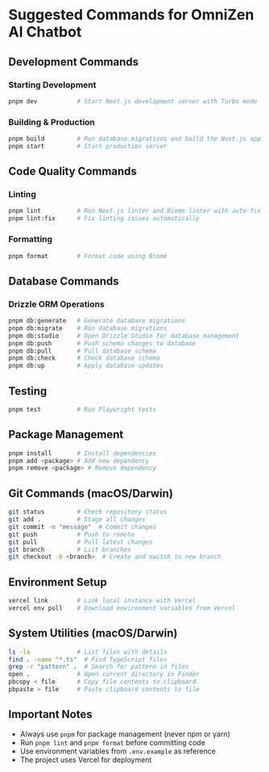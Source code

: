 # Suggested Commands for OmniZen AI Chatbot

## Development Commands

### Starting Development
```bash
pnpm dev           # Start Next.js development server with Turbo mode
```

### Building & Production
```bash
pnpm build         # Run database migrations and build the Next.js app
pnpm start         # Start production server
```

## Code Quality Commands

### Linting
```bash
pnpm lint          # Run Next.js linter and Biome linter with auto-fix
pnpm lint:fix      # Fix linting issues automatically
```

### Formatting
```bash
pnpm format        # Format code using Biome
```

## Database Commands

### Drizzle ORM Operations
```bash
pnpm db:generate   # Generate database migrations
pnpm db:migrate    # Run database migrations
pnpm db:studio     # Open Drizzle Studio for database management
pnpm db:push       # Push schema changes to database
pnpm db:pull       # Pull database schema
pnpm db:check      # Check database schema
pnpm db:up         # Apply database updates
```

## Testing
```bash
pnpm test          # Run Playwright tests
```

## Package Management
```bash
pnpm install       # Install dependencies
pnpm add <package> # Add new dependency
pnpm remove <package> # Remove dependency
```

## Git Commands (macOS/Darwin)
```bash
git status         # Check repository status
git add .          # Stage all changes
git commit -m "message"  # Commit changes
git push           # Push to remote
git pull           # Pull latest changes
git branch         # List branches
git checkout -b <branch>  # Create and switch to new branch
```

## Environment Setup
```bash
vercel link        # Link local instance with Vercel
vercel env pull    # Download environment variables from Vercel
```

## System Utilities (macOS/Darwin)
```bash
ls -la             # List files with details
find . -name "*.ts"  # Find TypeScript files
grep -r "pattern" .  # Search for pattern in files
open .             # Open current directory in Finder
pbcopy < file      # Copy file contents to clipboard
pbpaste > file     # Paste clipboard contents to file
```

## Important Notes
- Always use `pnpm` for package management (never npm or yarn)
- Run `pnpm lint` and `pnpm format` before committing code
- Use environment variables from `.env.example` as reference
- The project uses Vercel for deployment
